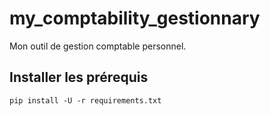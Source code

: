 # my_comptability_gestionnary

Mon outil de gestion comptable personnel.

## Installer les prérequis

```
pip install -U -r requirements.txt
```
